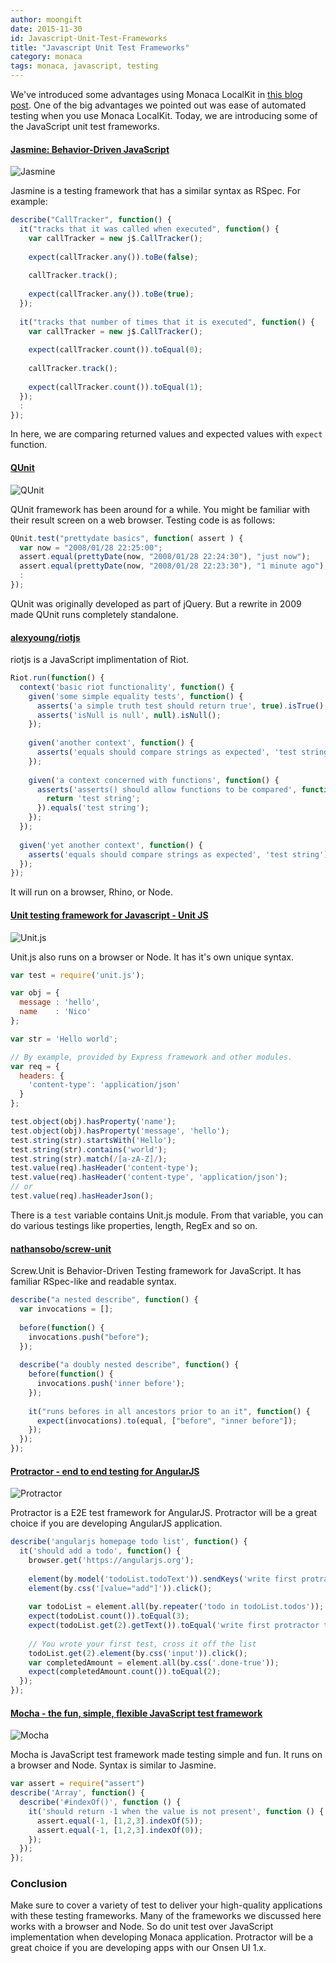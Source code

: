 ```yaml
---
author: moongift 
date: 2015-11-30
id: Javascript-Unit-Test-Frameworks
title: "Javascript Unit Test Frameworks"
category: monaca
tags: monaca, javascript, testing
---
```



We've introduced some advantages using Monaca LocalKit in [this blog post]().
One of the big advantages we pointed out was ease of automated testing when you use Monaca LocalKit.
Today, we are introducing some of the JavaScript unit test frameworks.

<!-- LocalKitを使っているなら自動テストも簡単。JavaScriptテストフレームワークまとめ -->
<!-- 
LocalKitを使うメリットの一つにテストフレームワークが容易に使えるようになるという点が挙げられます。そこで今回は開発したJavaScriptコードでユニットテストを実現するためのフレームワークを紹介します。 -->


<!-- more -->



#### [Jasmine: Behavior-Driven JavaScript](http://jasmine.github.io/)

![Jasmine](/blog/content/images/2015/Nov/monaca-javascript-test-frameworks-1.png)

Jasmine is a testing framework that has a similar syntax as RSpec. For example:
<!-- JasmineはRSecに似た記述のテスト文法をもったテストフレームワークとなっています。例えば次のように記述します。 -->

```javascript
describe("CallTracker", function() {
  it("tracks that it was called when executed", function() {
    var callTracker = new j$.CallTracker();
 
    expect(callTracker.any()).toBe(false);
 
    callTracker.track();
 
    expect(callTracker.any()).toBe(true);
  });
 
  it("tracks that number of times that it is executed", function() {
    var callTracker = new j$.CallTracker();
 
    expect(callTracker.count()).toEqual(0);
 
    callTracker.track();
 
    expect(callTracker.count()).toEqual(1);
  });
  :
});
```

In here, we are comparing returned values and expected values with `expect` function.
<!-- expectで取得される値と期待される値とを比較する形になります。 -->

#### [QUnit](https://qunitjs.com/)


![QUnit](/blog/content/images/2015/Nov/monaca-javascript-test-frameworks-2.png)

QUnit framework has been around for a while. You might be familiar with their result screen on a web browser.
Testing code is as follows:
<!-- QUnitは長く知られているユニットテストフレームワークになります。HTMLの結果画面を見たことがある方も多いのではないでしょうか。テストコードは次のように書きます。 -->


```javascript
QUnit.test("prettydate basics", function( assert ) {
  var now = "2008/01/28 22:25:00";
  assert.equal(prettyDate(now, "2008/01/28 22:24:30"), "just now");
  assert.equal(prettyDate(now, "2008/01/28 22:23:30"), "1 minute ago");
  :
});
```

QUnit was originally developed as part of jQuery. But a rewrite in 2009 made QUnit runs completely standalone.
<!-- 元々jQueryから派生したツールと言うこともあり、jQuery必須となっています。 -->


#### [alexyoung/riotjs](https://github.com/alexyoung/riotjs)

riotjs is a JavaScript implimentation of Riot.
<!-- riotjsはRubyのテストフレームワークRiotのJavaScript版です。テストは次のように記述します。
 -->

```javascript
Riot.run(function() {
  context('basic riot functionality', function() {
    given('some simple equality tests', function() {
      asserts('a simple truth test should return true', true).isTrue();
      asserts('isNull is null', null).isNull();
    });
 
    given('another context', function() {
      asserts('equals should compare strings as expected', 'test string').equals('test string');
    });
 
    given('a context concerned with functions', function() {
      asserts('asserts() should allow functions to be compared', function() {
        return 'test string';
      }).equals('test string');
    });
  });
 
  given('yet another context', function() {
    asserts('equals should compare strings as expected', 'test string').equals('test string');
  });
});
```

It will run on a browser, Rhino, or Node.
<!-- ブラウザの他、RhinoやNodeでも動作します。 -->


#### [Unit testing framework for Javascript - Unit JS](http://unitjs.com/)

![Unit.js](/blog/content/images/2015/Nov/monaca-javascript-test-frameworks-3.png)


Unit.js also runs on a browser or Node. It has it's own unique syntax.
<!-- Unit.jsもWebブラウザ、Nodeの両方で動作します。書き方が独特かも知れません。 -->


```javascript
var test = require('unit.js');

var obj = {
  message : 'hello',
  name    : 'Nico'
};

var str = 'Hello world';

// By example, provided by Express framework and other modules.
var req = {
  headers: {
    'content-type': 'application/json'
  }
};

test.object(obj).hasProperty('name');
test.object(obj).hasProperty('message', 'hello');
test.string(str).startsWith('Hello');
test.string(str).contains('world');
test.string(str).match(/[a-zA-Z]/);
test.value(req).hasHeader('content-type');
test.value(req).hasHeader('content-type', 'application/json');
// or
test.value(req).hasHeaderJson();
```

There is a `test` variable contains Unit.js module. From that variable, you can do various testings like properties, length, RegEx and so on.
<!-- testというオブジェクトがあり、その下に変数の型を指定してプロパティや文字の長さ、正規表現などでチェックを行います。 -->


#### [nathansobo/screw-unit](https://github.com/nathansobo/screw-unit)

Screw.Unit is Behavior-Driven Testing framework for JavaScript.  It has familiar RSpec-like and readable syntax.
<!-- Screw.UnitはBDDフレームワーク（ビヘイビア駆動開発）になります。RSpecに似た記述で、より仕様が分かりやすい文章を使ってテストを記述します。 -->


```javascript
describe("a nested describe", function() {
  var invocations = [];
 
  before(function() {
    invocations.push("before");
  });
 
  describe("a doubly nested describe", function() {
    before(function() {
      invocations.push('inner before');
    });
 
    it("runs befores in all ancestors prior to an it", function() {
      expect(invocations).to(equal, ["before", "inner before"]);
    });
  });
});
```

#### [Protractor - end to end testing for AngularJS](http://www.protractortest.org/#/)


![Protractor](/blog/content/images/2015/Nov/monaca-javascript-test-frameworks-4.png)

Protractor is a E2E test framework for AngularJS. Protractor will be a great choice if you are developing AngularJS application.
<!-- ProtractorはAngularJS用のE2Eテストフレームワークになります。専用ということもありますのでAngularJSアプリの場合はProtractorを使うのが良さそうです。 -->


```javascript
describe('angularjs homepage todo list', function() {
  it('should add a todo', function() {
    browser.get('https://angularjs.org');
 
    element(by.model('todoList.todoText')).sendKeys('write first protractor test');
    element(by.css('[value="add"]')).click();
 
    var todoList = element.all(by.repeater('todo in todoList.todos'));
    expect(todoList.count()).toEqual(3);
    expect(todoList.get(2).getText()).toEqual('write first protractor test');
 
    // You wrote your first test, cross it off the list
    todoList.get(2).element(by.css('input')).click();
    var completedAmount = element.all(by.css('.done-true'));
    expect(completedAmount.count()).toEqual(2);
  });
});
```

#### [Mocha - the fun, simple, flexible JavaScript test framework](http://mochajs.org/)

![Mocha](/blog/content/images/2015/Nov/monaca-javascript-test-frameworks-5.png)

Mocha is JavaScript test framework made testing simple and fun. It runs on a browser and Node. Syntax is similar to Jasmine.
<!-- Mochaはシンプルなテストフレームワークになっています。ブラウザでもNodeでも動作します。コードはJasmineなどに近いものになります。
 -->

```javascript
var assert = require("assert")
describe('Array', function() {
  describe('#indexOf()', function () {
    it('should return -1 when the value is not present', function () {
      assert.equal(-1, [1,2,3].indexOf(5));
      assert.equal(-1, [1,2,3].indexOf(0));
    });
  });
});
```

### Conclusion


Make sure to cover a variety of test to deliver your high-quality applications with these testing frameworks.
Many of the frameworks we discussed here works with a browser and Node. So do unit test over JavaScript implementation  when developing Monaca application.
Protractor will be a great choice if you are developing apps with our Onsen UI 1.x. 

<!-- 今回紹介したフレームワークはWebブラウザやNodeで実行するものが多くなっています。そのため、MonacaアプリのJavaScript実装部分においてユニットテストができるでしょう。 -->
<!-- もしOnsen UIを使われているならばProtractorは良い選択肢になるかと思います。品質高いアプリを目指し、しっかりとテストを作り込んでください。 -->
